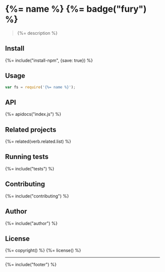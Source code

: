# {%= name %} {%= badge("fury") %}

> {%= description %}

## Install
{%= include("install-npm", {save: true}) %}

## Usage

```js
var fs = require('{%= name %}');
```

## API
{%= apidocs("index.js") %}

## Related projects
{%= related(verb.related.list) %}

## Running tests
{%= include("tests") %}

## Contributing
{%= include("contributing") %}

## Author
{%= include("author") %}

## License
{%= copyright() %}
{%= license() %}

***

{%= include("footer") %}

